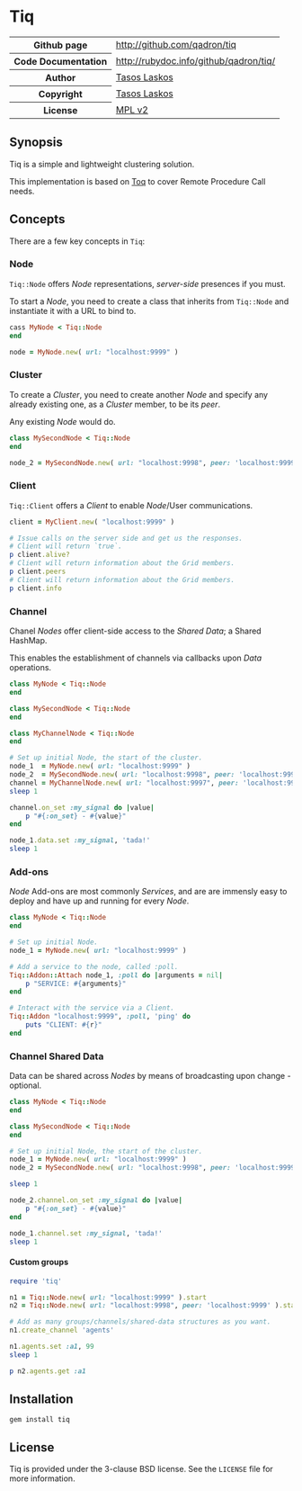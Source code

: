# Tiq

<table>
    <tr>
        <th>Github page</th>
        <td><a href="http://github.com/qadron/tiq">http://github.com/qadron/tiq</a></td>
     </tr>
    <tr>
        <th>Code Documentation</th>
        <td><a href="http://rubydoc.info/github/qadron/tiq/">http://rubydoc.info/github/qadron/tiq/</a></td>
    </tr>
    <tr>
       <th>Author</th>
       <td><a href="mailto:tasos.laskos@gmail.com">Tasos Laskos</a></td>
    </tr>
    <tr>
        <th>Copyright</th>
        <td><a href="mailto:tasos.laskos@gmail.com">Tasos Laskos</a></td>
    </tr>
    <tr>
        <th>License</th>
        <td><a href="file.LICENSE.html">MPL v2</a></td>
    </tr>
</table>

## Synopsis

Tiq is a simple and lightweight clustering solution.

This implementation is based on [Toq](https://github.com/qadron/toq) to cover Remote Procedure Call needs.

## Concepts

There are a few key concepts in `Tiq`:

### Node

`Tiq::Node` offers _Node_ representations, _server-side_ presences if you must.

To start a _Node_, you need to create a class that inherits from `Tiq::Node`
and instantiate it with a URL to bind to.

```ruby
cass MyNode < Tiq::Node
end

node = MyNode.new( url: "localhost:9999" )
```

### Cluster

To create a _Cluster_, you need to create another _Node_ and specify any already
existing one, as a _Cluster_ member, to be its _peer_.

Any existing _Node_ would do.

```ruby
class MySecondNode < Tiq::Node
end

node_2 = MySecondNode.new( url: "localhost:9998", peer: 'localhost:9999' )
```

### Client

`Tiq::Client` offers a _Client_ to enable _Node_/User communications.

```ruby
client = MyClient.new( "localhost:9999" )

# Issue calls on the server side and get us the responses.
# Client will return `true`.
p client.alive?
# Client will return information about the Grid members.
p client.peers
# Client will return information about the Grid members.
p client.info
```

### Channel

Chanel _Nodes_ offer client-side access to the _Shared Data_; a Shared HashMap.

This enables the establishment of channels via callbacks upon _Data_
operations.

```ruby
class MyNode < Tiq::Node
end

class MySecondNode < Tiq::Node
end

class MyChannelNode < Tiq::Node
end

# Set up initial Node, the start of the cluster.
node_1  = MyNode.new( url: "localhost:9999" )
node_2  = MySecondNode.new( url: "localhost:9998", peer: 'localhost:9999' )
channel = MyChannelNode.new( url: "localhost:9997", peer: 'localhost:9999' ).channel
sleep 1

channel.on_set :my_signal do |value|
    p "#{:on_set} - #{value}"
end

node_1.data.set :my_signal, 'tada!'
sleep 1
```

### Add-ons

_Node_ Add-ons are most commonly _Services_, and are are immensly easy to deploy
and have up and running for
every _Node_.

```ruby
class MyNode < Tiq::Node
end

# Set up initial Node.
node_1 = MyNode.new( url: "localhost:9999" )

# Add a service to the node, called :poll.
Tiq::Addon::Attach node_1, :poll do |arguments = nil|
    p "SERVICE: #{arguments}"
end

# Interact with the service via a Client.
Tiq::Addon "localhost:9999", :poll, 'ping' do
    puts "CLIENT: #{r}"
end
```

### Channel Shared Data

Data can be shared across _Nodes_ by means of broadcasting upon
change - optional.

```ruby
class MyNode < Tiq::Node
end

class MySecondNode < Tiq::Node
end

# Set up initial Node, the start of the cluster.
node_1 = MyNode.new( url: "localhost:9999" )
node_2 = MySecondNode.new( url: "localhost:9998", peer: 'localhost:9999' )

sleep 1

node_2.channel.on_set :my_signal do |value|
    p "#{:on_set} - #{value}"
end

node_1.channel.set :my_signal, 'tada!'
sleep 1
```

#### Custom groups

```ruby
require 'tiq'

n1 = Tiq::Node.new( url: "localhost:9999" ).start
n2 = Tiq::Node.new( url: "localhost:9998", peer: 'localhost:9999' ).start

# Add as many groups/channels/shared-data structures as you want.
n1.create_channel 'agents'

n1.agents.set :a1, 99
sleep 1

p n2.agents.get :a1
```

## Installation

    gem install tiq

## License

Tiq is provided under the 3-clause BSD license.
See the `LICENSE` file for more information.
